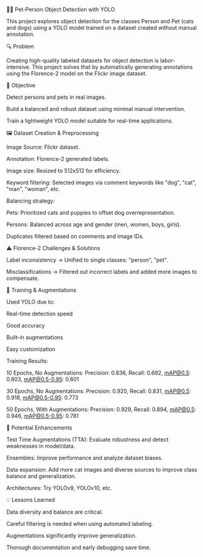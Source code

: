 🐶🧍 Pet-Person Object Detection with YOLO

This project explores object detection for the classes Person and Pet (cats and dogs) using a YOLO model trained on a dataset created without manual annotation.


🔍 Problem

Creating high-quality labeled datasets for object detection is labor-intensive. This project solves that by automatically generating annotations using the Florence-2 model on the Flickr image dataset.


🎯 Objective

Detect persons and pets in real images.

Build a balanced and robust dataset using minimal manual intervention.

Train a lightweight YOLO model suitable for real-time applications.


🖼️ Dataset Creation & Preprocessing

Image Source: Flickr dataset.

Annotation: Florence-2 generated labels.

Image size: Resized to 512x512 for efficiency.

Keyword filtering: Selected images via comment keywords like "dog", "cat", "man", "woman", etc.

Balancing strategy:

Pets: Prioritized cats and puppies to offset dog overrepresentation.

Persons: Balanced across age and gender (men, women, boys, girls).

Duplicates filtered based on comments and image IDs.


⚠️ Florence-2 Challenges & Solutions

Label inconsistency → Unified to single classes: "person", "pet".

Misclassifications → Filtered out incorrect labels and added more images to compensate.


🔧 Training & Augmentations

Used YOLO due to:

Real-time detection speed

Good accuracy

Built-in augmentations

Easy customization


Training Results:

10 Epochs, No Augmentations:
Precision: 0.836, Recall: 0.692, mAP@0.5: 0.803, mAP@0.5-0.95: 0.601

30 Epochs, No Augmentations:
Precision: 0.920, Recall: 0.831, mAP@0.5: 0.918, mAP@0.5-0.95: 0.773

50 Epochs, With Augmentations:
Precision: 0.929, Recall: 0.894, mAP@0.5: 0.946, mAP@0.5-0.95: 0.781


🧪 Potential Enhancements

Test Time Augmentations (TTA): Evaluate robustness and detect weaknesses in model/data.

Ensembles: Improve performance and analyze dataset biases.

Data expansion: Add more cat images and diverse sources to improve class balance and generalization.

Architectures: Try YOLOv9, YOLOv10, etc.


💡 Lessons Learned

Data diversity and balance are critical.

Careful filtering is needed when using automated labeling.

Augmentations significantly improve generalization.

Thorough documentation and early debugging save time.
